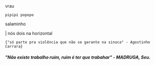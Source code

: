 vrau

`pipipi popopo`

salaminho

| nós dois na horizontal

`{"só parte pra violência que não se garante na sinuca" - Agostinho Carrara}`

##### "Não existe trabalho ruim, ruim é ter que trabahar" - MADRUGA, Seu.